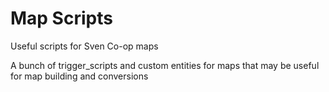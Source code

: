 # Map Scripts
Useful scripts for Sven Co-op maps

A bunch of trigger_scripts and custom entities for maps that may be useful for map building and conversions
